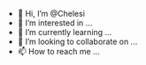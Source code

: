 - 👋 Hi, I’m @Chelesi
- 👀 I’m interested in ...
- 🌱 I’m currently learning ...
- 💞️ I’m looking to collaborate on ...
- 📫 How to reach me ...

<!---
Chelesi/Chelesi is a ✨ special ✨ repository because its `README.md` (this file) appears on your GitHub profile.
You can click the Preview link to take a look at your changes.
--->
